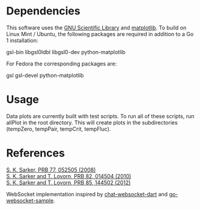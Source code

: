 # Dependencies

This software uses the [GNU Scientific Library](http://www.gnu.org/software/gsl/) and [matplotlib](http://matplotlib.sourceforge.net/). To build on Linux Mint / Ubuntu, the following packages are required in addition to a Go 1 installation:

gsl-bin libgsl0ldbl libgsl0-dev python-matplotlib

For Fedora the corresponding packages are:

gsl gsl-devel python-matplotlib

# Usage

Data plots are currently built with test scripts. To run all of these scripts,
run allPlot in the root directory. This will create plots in the subdirectories
(tempZero, tempPair, tempCrit, tempFluc).

# References

[S. K. Sarker, PRB 77, 052505 (2008)](http://prb.aps.org/abstract/PRB/v77/i5/e052505)  
[S. K. Sarker and T. Lovorn, PRB 82, 014504 (2010)](http://prb.aps.org/abstract/PRB/v82/i1/e014504)  
[S. K. Sarker and T. Lovorn, PRB 85, 144502 (2012)](http://prb.aps.org/abstract/PRB/v85/i14/e144502)

WebSocket implementation inspired by [chat-websocket-dart](https://github.com/financeCoding/chat-websocket-dart) and [go-websocket-sample](https://github.com/ukai/go-websocket-sample).
